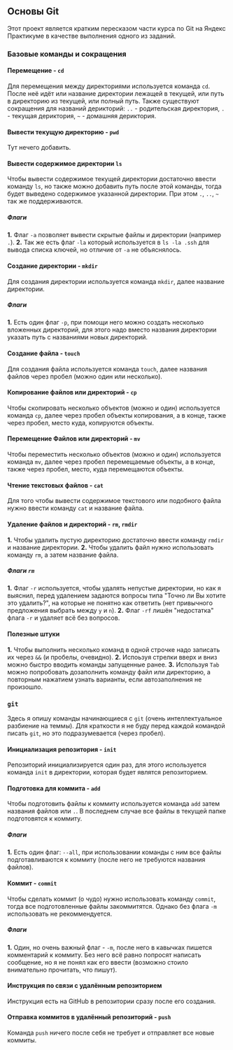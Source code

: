 ## Основы Git
Этот проект является кратким пересказом части курса по Git на Яндекс Практикуме в качестве выполнения одного из заданий.
### Базовые команды и сокращения
#### Перемещение - `cd`
Для перемещения между директориями используется команда `cd`. После неё идёт или название директории лежащей в текущей, или путь в директорию из текущей, или полный путь.
  Также существуют сокращения для названий дерикторий: `..` - родительская директория, `.` - текущая дериктория, `~` - домашняя дериктория.
#### Вывести текущую директорию - `pwd`
Тут нечего добавить.
#### Вывести содержимое директории `ls`
Чтобы вывести содержимое текущей директории достаточно ввести команду `ls`, но также можно добавить путь после этой команды, тогда будет выведено содержимое указанной директории.
При этом `.`, `..`, `~` так же поддерживаются.
##### Флаги
**1.** Флаг `-a` позволяет вывести скрытые файлы и директории (например `.`).
  **2.** Так же есть флаг `-la` который используется в `ls -la .ssh` для вывода списка ключей, но отличие от `-a` не объяснялось.
#### Создание директории - `mkdir`
Для создания директории используется команда `mkdir`, далее название директории.
##### Флаги
**1.** Есть один флаг `-p`, при помощи него можно создать несколько вложенных директорий, для этого надо вместо названия директории указать путь с названиями новых директорий.
#### Создание файла - `touch`
Для создания файла используется команда `touch`, далее названия файлов через пробел (можно один или несколько).
#### Копирование файлов или директорий - `cp`
Чтобы скопировать несколько объектов (можно и один) используется команда `cp`, далее через пробел объекты копирования, а в конце, также через пробел, место куда, копируются объекты.
#### Перемещение Файлов или директорий - `mv`
Чтобы переместить несколько объектов (можно и один) используется команда `mv`, далее через пробел перемещаемые объекты, а в конце, также через пробел, место, куда перемещаются объекты.
#### Чтение текстовых файлов - `cat`
Для того чтобы вывести содержимое текстового или подобного файла нужно ввести команду `cat` и название файла.
#### Удаление файлов и директорий - `rm`, `rmdir`
**1.** Чтобы удалить пустую директорию достаточно ввести команду `rmdir` и название директории.
  **2.** Чтобы удалить файл нужно использовать команду `rm`, а затем название файла.
##### Флаги `rm`
**1.** Флаг `-r` используется, чтобы удалять непустые директории, но как я выяснил, перед удалением задаются вопросы типа "Точно ли Вы хотите это удалить?", 
на которые не понятно как ответить (нет привычного предложения выбрать между `y` и `n`).
  **2.** Флаг `-rf` лишён "недостатка" флага `-r` и удаляет всё без вопросов.
#### Полезные штуки
**1.** Чтобы выполнить несколько команд в одной строчке надо записать их через `&&` (и пробелы, очевидно).
  **2.** Испоьзуя стрелки вверх и вниз можно быстро вводить команды запущенные ранее.
  **3.** Используя `Tab` можно попробовать дозаполнить команду файл или директорию, а повторным нажатием узнать варианты, если автозаполнения не произошло.
### `git`
Здесь я опишу команды начинающиеся с `git` (очень интеллектуальное разбиение на теммы). Для краткости я не буду перед каждой командой писать `git`, но это подразумевается (через пробел).
#### Инициализация репозитория - `init`
Репозиторий инициализируется один раз, для этого используется команда `init` в директории, которая будет являтся репозиторием.
#### Подготовка для коммита - `add`
Чтобы подготовить файлы к коммиту используется команда `add` затем названия файлов или `.`. В последнем случае все файлы в текущей папке подготовятся к коммиту.
##### Флаги
**1.** Есть один флаг: `--all`, при использовании команды с ним все файлы подготавливаются к коммиту (после него не требуются названия файлов).
#### Коммит - `commit`
Чтобы сделать коммит (о чудо) нужно использовать команду `commit`, тогда все подготовленные файлы закоммитятся. Однако без флага `-m` использовать не рекоммендуется.
##### Флаги
**1.** Один, но очень важный флаг - `-m`, после него в кавычках пишется комментарий к коммиту. Без него всё равно попросят написать сообщение, но я не понял как его ввести (возможно стоило внимательно прочитать, что пишут).
#### Инструкция по связи с удалённым репозиторием
Инструкция есть на GitHub в репозитории сразу после его создания.
#### Отправка коммитов в удалённый репозиторий - `push`
Команда `push` ничего после себя не требует и отправляет все новые коммиты.